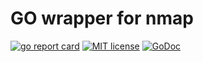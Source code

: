 # GO wrapper for nmap

[![go report card](https://goreportcard.com/badge/github.com/xellio/tools "go report card")](https://goreportcard.com/report/github.com/xellio/tools)
[![MIT license](http://img.shields.io/badge/license-MIT-brightgreen.svg)](http://opensource.org/licenses/MIT)
[![GoDoc](https://godoc.org/github.com/xellio/tools/nmap?status.svg)](https://godoc.org/github.com/xellio/tools/nmap)